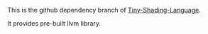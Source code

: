 This is the github dependency branch of [Tiny-Shading-Language](https://jiayincao.github.io/Tiny-Shading-Language/).

It provides pre-built llvm library.